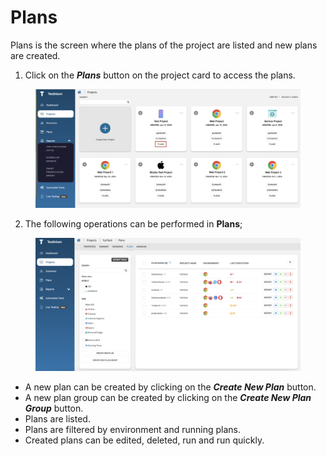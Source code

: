 # Plans

Plans is the screen where the plans of the project are listed and new plans are created.

1. Click on the _**Plans**_ button on the project card to access the plans.

<figure><img src="../../.gitbook/assets/Project Plans.png" alt=""><figcaption></figcaption></figure>

2. The following operations can be performed in **Plans**;

<figure><img src="../../.gitbook/assets/Screenshot 2025-02-10 at 10.11.36.png" alt=""><figcaption></figcaption></figure>

* A new plan can be created by clicking on the _**Create New Plan**_ button.
* A new plan group can be created by clicking on the _**Create New Plan Group**_ button.
* Plans are listed.
* Plans are filtered by environment and running plans.
* Created plans can be edited, deleted, run and run quickly.

